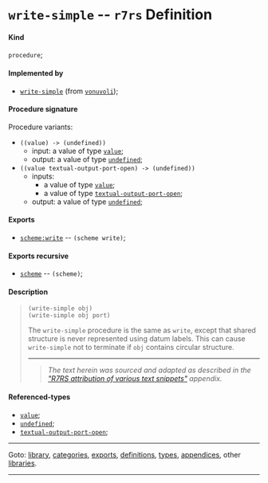 

<a id='definition__r7rs__write-simple'></a>

# `write-simple` -- `r7rs` Definition


<a id='definition__r7rs__write-simple__kind'></a>

#### Kind

`procedure`;


<a id='definition__r7rs__write-simple__implemented-by'></a>

#### Implemented by

 * [`write-simple`](../../vonuvoli/definitions/write-simple.md#definition__vonuvoli__write-simple) (from [`vonuvoli`](../../vonuvoli/_index.md#library__vonuvoli));


<a id='definition__r7rs__write-simple__procedure-signature'></a>

#### Procedure signature

Procedure variants:
 * `((value) -> (undefined))`
   * input: a value of type [`value`](../../r7rs/types/value.md#type__r7rs__value);
   * output: a value of type [`undefined`](../../r7rs/types/undefined.md#type__r7rs__undefined);
 * `((value textual-output-port-open) -> (undefined))`
   * inputs:
     * a value of type [`value`](../../r7rs/types/value.md#type__r7rs__value);
     * a value of type [`textual-output-port-open`](../../r7rs/types/textual-output-port-open.md#type__r7rs__textual-output-port-open);
   * output: a value of type [`undefined`](../../r7rs/types/undefined.md#type__r7rs__undefined);


<a id='definition__r7rs__write-simple__exports'></a>

#### Exports

 * [`scheme:write`](../../r7rs/exports/scheme_3a_write.md#export__r7rs__scheme_3a_write) -- `(scheme write)`;


<a id='definition__r7rs__write-simple__exports-recursive'></a>

#### Exports recursive

 * [`scheme`](../../r7rs/exports/scheme.md#export__r7rs__scheme) -- `(scheme)`;


<a id='definition__r7rs__write-simple__description'></a>

#### Description

> ````
> (write-simple obj)
> (write-simple obj port)
> ````
> 
> 
> The `write-simple` procedure is the same as `write`, except that shared structure is
> never represented using datum labels.  This can cause `write-simple` not to
> terminate if `obj` contains circular structure.
> 
> 
> ----
> > *The text herein was sourced and adapted as described in the ["R7RS attribution of various text snippets"](../../r7rs/appendices/attribution.md#appendix__r7rs__attribution) appendix.*


<a id='definition__r7rs__write-simple__referenced-types'></a>

#### Referenced-types

 * [`value`](../../r7rs/types/value.md#type__r7rs__value);
 * [`undefined`](../../r7rs/types/undefined.md#type__r7rs__undefined);
 * [`textual-output-port-open`](../../r7rs/types/textual-output-port-open.md#type__r7rs__textual-output-port-open);

----

Goto: [library](../../r7rs/_index.md#library__r7rs), [categories](../../r7rs/categories/_index.md#toc__r7rs__categories), [exports](../../r7rs/exports/_index.md#toc__r7rs__exports), [definitions](../../r7rs/definitions/_index.md#toc__r7rs__definitions), [types](../../r7rs/types/_index.md#toc__r7rs__types), [appendices](../../r7rs/appendices/_index.md#toc__r7rs__appendices), other [libraries](../../_libraries.md#toc__libraries).

----

